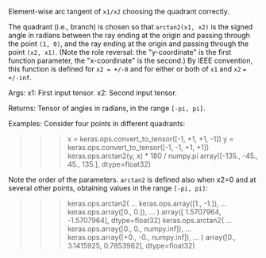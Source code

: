 Element-wise arc tangent of `x1/x2` choosing the quadrant correctly.

The quadrant (i.e., branch) is chosen so that `arctan2(x1, x2)` is the
signed angle in radians between the ray ending at the origin and passing
through the point `(1, 0)`, and the ray ending at the origin and passing
through the point `(x2, x1)`. (Note the role reversal: the "y-coordinate"
is the first function parameter, the "x-coordinate" is the second.) By IEEE
convention, this function is defined for `x2 = +/-0` and for either or both
of `x1` and `x2` `= +/-inf`.

Args:
    x1: First input tensor.
    x2: Second input tensor.

Returns:
    Tensor of angles in radians, in the range `[-pi, pi]`.

Examples:
Consider four points in different quadrants:
>>> x = keras.ops.convert_to_tensor([-1, +1, +1, -1])
>>> y = keras.ops.convert_to_tensor([-1, -1, +1, +1])
>>> keras.ops.arctan2(y, x) * 180 / numpy.pi
array([-135., -45., 45., 135.], dtype=float32)

Note the order of the parameters. `arctan2` is defined also when x2=0 and
at several other points, obtaining values in the range `[-pi, pi]`:
>>> keras.ops.arctan2(
...     keras.ops.array([1., -1.]),
...     keras.ops.array([0., 0.]),
... )
array([ 1.5707964, -1.5707964], dtype=float32)
>>> keras.ops.arctan2(
...     keras.ops.array([0., 0., numpy.inf]),
...     keras.ops.array([+0., -0., numpy.inf]),
... )
array([0., 3.1415925, 0.7853982], dtype=float32)

